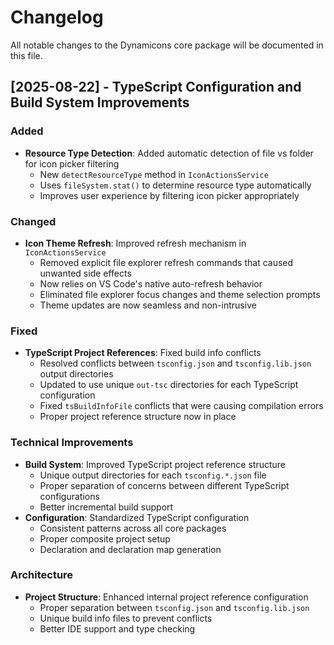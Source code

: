 # Changelog

All notable changes to the Dynamicons core package will be documented in this file.

## [2025-08-22] - TypeScript Configuration and Build System Improvements

### Added

- **Resource Type Detection**: Added automatic detection of file vs folder for icon picker filtering
    - New `detectResourceType` method in `IconActionsService`
    - Uses `fileSystem.stat()` to determine resource type automatically
    - Improves user experience by filtering icon picker appropriately

### Changed

- **Icon Theme Refresh**: Improved refresh mechanism in `IconActionsService`
    - Removed explicit file explorer refresh commands that caused unwanted side effects
    - Now relies on VS Code's native auto-refresh behavior
    - Eliminated file explorer focus changes and theme selection prompts
    - Theme updates are now seamless and non-intrusive

### Fixed

- **TypeScript Project References**: Fixed build info conflicts
    - Resolved conflicts between `tsconfig.json` and `tsconfig.lib.json` output directories
    - Updated to use unique `out-tsc` directories for each TypeScript configuration
    - Fixed `tsBuildInfoFile` conflicts that were causing compilation errors
    - Proper project reference structure now in place

### Technical Improvements

- **Build System**: Improved TypeScript project reference structure
    - Unique output directories for each `tsconfig.*.json` file
    - Proper separation of concerns between different TypeScript configurations
    - Better incremental build support
- **Configuration**: Standardized TypeScript configuration
    - Consistent patterns across all core packages
    - Proper composite project setup
    - Declaration and declaration map generation

### Architecture

- **Project Structure**: Enhanced internal project reference configuration
    - Proper separation between `tsconfig.json` and `tsconfig.lib.json`
    - Unique build info files to prevent conflicts
    - Better IDE support and type checking
